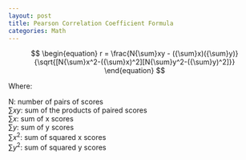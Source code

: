 ```yaml
---
layout: post
title: Pearson Correlation Coefficient Formula
categories: Math
---
```


$$
\begin{equation}
r = \frac{N{\sum}xy - ({\sum}x)({\sum}y)}{\sqrt{[N{\sum}x^2-({\sum}x)^2][N{\sum}y^2-({\sum}y)^2]}}
\end{equation}
$$

Where:

N: number of pairs of scores  
${\sum}xy$: sum of the products of paired scores  
${\sum}x$: sum of x scores  
${\sum}y$: sum of y scores  
${\sum}x^2$: sum of squared x scores  
${\sum}y^2$: sum of squared y scores
